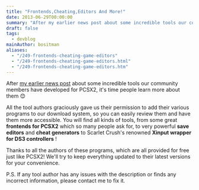 ```yaml
---
title: "Frontends,Cheating,Editors And More!"
date: 2013-06-29T00:00:00
summary: "After my earlier news post about some incredible tools our community members have developed for PCSX2, it's time people learn more about them"
draft: false
tags:
  - devblog
mainAuthor: bositman
aliases:
  - "/249-frontends-cheating-game-editors"
  - "/249-frontends-cheating-game-editors.html"
  - "/249-frontends-cheating-game-editors.htm"
---
```



After [my earlier news post](/246-merry-xmas-2012.html) about some
incredible tools our community members have developed for PCSX2, it's
time people learn more about them
😊

All the tool authors graciously gave us their permission to add their
various programs to our download system, so you can easily review them
and have them more accessible. You will find all kinds of tools, from
some great **frontends for PCSX2** which so many people ask for, to very
powerful **save editors** and **cheat generators** to Scarlet Crush's
renowned **Xinput wrapper for DS3 controllers** !


Thanks to all the authors of these programs, which are all provided for
free just like PCSX2! We'll try to keep everything updated to their
latest versions for your convenience.

P.S. If any tool author has any issues with the description or finds any
incorrect information, please contact me to fix it.


